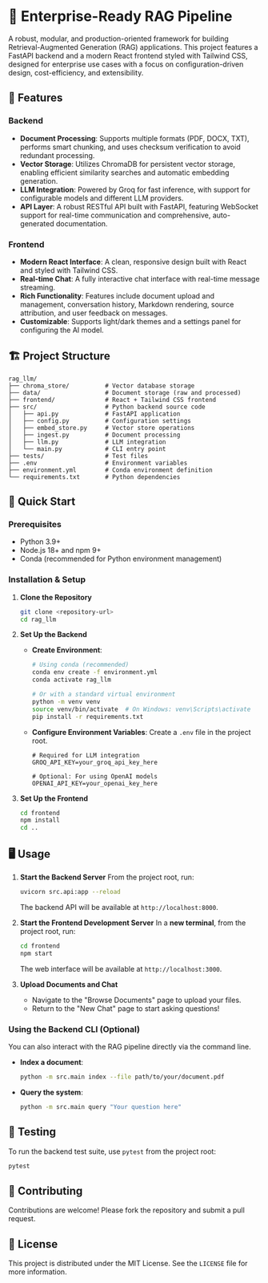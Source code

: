 # 🚀 Enterprise-Ready RAG Pipeline

A robust, modular, and production-oriented framework for building Retrieval-Augmented Generation (RAG) applications. This project features a FastAPI backend and a modern React frontend styled with Tailwind CSS, designed for enterprise use cases with a focus on configuration-driven design, cost-efficiency, and extensibility.

## 🌟 Features

### Backend
-   **Document Processing**: Supports multiple formats (PDF, DOCX, TXT), performs smart chunking, and uses checksum verification to avoid redundant processing.
-   **Vector Storage**: Utilizes ChromaDB for persistent vector storage, enabling efficient similarity searches and automatic embedding generation.
-   **LLM Integration**: Powered by Groq for fast inference, with support for configurable models and different LLM providers.
-   **API Layer**: A robust RESTful API built with FastAPI, featuring WebSocket support for real-time communication and comprehensive, auto-generated documentation.

### Frontend
-   **Modern React Interface**: A clean, responsive design built with React and styled with Tailwind CSS.
-   **Real-time Chat**: A fully interactive chat interface with real-time message streaming.
-   **Rich Functionality**: Features include document upload and management, conversation history, Markdown rendering, source attribution, and user feedback on messages.
-   **Customizable**: Supports light/dark themes and a settings panel for configuring the AI model.

## 🏗️ Project Structure

```
rag_llm/
├── chroma_store/          # Vector database storage
├── data/                  # Document storage (raw and processed)
├── frontend/              # React + Tailwind CSS frontend
├── src/                   # Python backend source code
│   ├── api.py             # FastAPI application
│   ├── config.py          # Configuration settings
│   ├── embed_store.py     # Vector store operations
│   ├── ingest.py          # Document processing
│   ├── llm.py             # LLM integration
│   └── main.py            # CLI entry point
├── tests/                 # Test files
├── .env                   # Environment variables
├── environment.yml        # Conda environment definition
└── requirements.txt       # Python dependencies
```

## 🚀 Quick Start

### Prerequisites
-   Python 3.9+
-   Node.js 18+ and npm 9+
-   Conda (recommended for Python environment management)

### Installation & Setup

1.  **Clone the Repository**
    ```bash
    git clone <repository-url>
    cd rag_llm
    ```

2.  **Set Up the Backend**
    -   **Create Environment**:
        ```bash
        # Using conda (recommended)
        conda env create -f environment.yml
        conda activate rag_llm

        # Or with a standard virtual environment
        python -m venv venv
        source venv/bin/activate  # On Windows: venv\Scripts\activate
        pip install -r requirements.txt
        ```
    -   **Configure Environment Variables**: Create a `.env` file in the project root.
        ```env
        # Required for LLM integration
        GROQ_API_KEY=your_groq_api_key_here

        # Optional: For using OpenAI models
        OPENAI_API_KEY=your_openai_key_here
        ```

3.  **Set Up the Frontend**
    ```bash
    cd frontend
    npm install
    cd ..
    ```

## 🖥️ Usage

1.  **Start the Backend Server**
    From the project root, run:
    ```bash
    uvicorn src.api:app --reload
    ```
    The backend API will be available at `http://localhost:8000`.

2.  **Start the Frontend Development Server**
    In a **new terminal**, from the project root, run:
    ```bash
    cd frontend
    npm start
    ```
    The web interface will be available at `http://localhost:3000`.

3.  **Upload Documents and Chat**
    -   Navigate to the "Browse Documents" page to upload your files.
    -   Return to the "New Chat" page to start asking questions!

### Using the Backend CLI (Optional)

You can also interact with the RAG pipeline directly via the command line.

-   **Index a document**:
    ```bash
    python -m src.main index --file path/to/your/document.pdf
    ```
-   **Query the system**:
    ```bash
    python -m src.main query "Your question here"
    ```

## 🧪 Testing

To run the backend test suite, use `pytest` from the project root:
```bash
pytest
```

## 🤝 Contributing

Contributions are welcome! Please fork the repository and submit a pull request.

## 📄 License

This project is distributed under the MIT License. See the `LICENSE` file for more information.